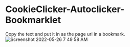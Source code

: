 # CookieClicker-Autoclicker-Bookmarklet

Copy the text and put it in as the page url in a bookmark.
![Screenshot 2022-05-26 7 49 58 AM](https://user-images.githubusercontent.com/100378804/170482526-cd07ac25-fcd4-4530-b17c-a058ab9741ec.png)
